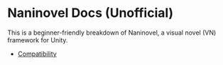# Naninovel Docs (Unofficial)

This is a beginner-friendly breakdown of Naninovel, a visual novel (VN) framework for Unity.

- [Compatibility](./naninovel-summary.md)
